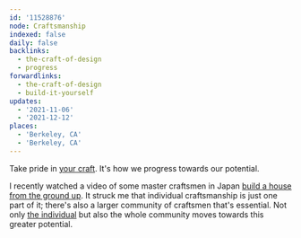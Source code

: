 ```yaml
---
id: '11528876'
node: Craftsmanship
indexed: false
daily: false
backlinks:
  - the-craft-of-design
  - progress
forwardlinks:
  - the-craft-of-design
  - build-it-yourself
updates:
  - '2021-11-06'
  - '2021-12-12'
places:
  - 'Berkeley, CA'
  - 'Berkeley, CA'
---
```

Take pride in [your craft](the-craft-of-design.md). It's how we progress towards our potential. 

I recently watched a video of some master craftsmen in Japan [build a house from the ground up](https://www.youtube.com/watch?v=6HMa5tofqps). It struck me that individual craftsmanship is just one part of it; there's also a larger community of craftsmen that's essential. Not only [the individual](build-it-yourself.md) but also the whole community moves towards this greater potential. 
